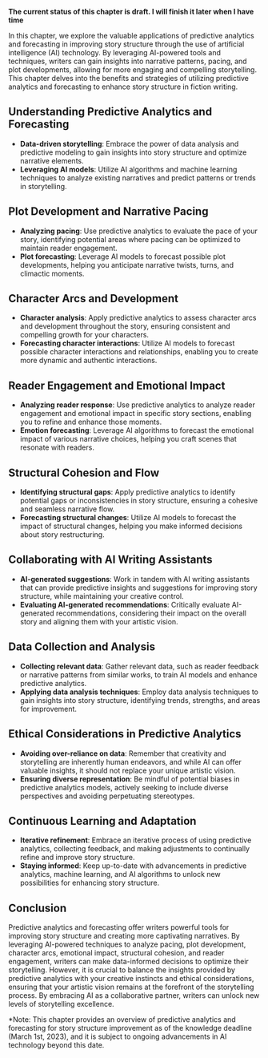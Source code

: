 **The current status of this chapter is draft. I will finish it later when I have time**

In this chapter, we explore the valuable applications of predictive analytics and forecasting in improving story structure through the use of artificial intelligence (AI) technology. By leveraging AI-powered tools and techniques, writers can gain insights into narrative patterns, pacing, and plot developments, allowing for more engaging and compelling storytelling. This chapter delves into the benefits and strategies of utilizing predictive analytics and forecasting to enhance story structure in fiction writing.

Understanding Predictive Analytics and Forecasting
--------------------------------------------------

* **Data-driven storytelling**: Embrace the power of data analysis and predictive modeling to gain insights into story structure and optimize narrative elements.
* **Leveraging AI models**: Utilize AI algorithms and machine learning techniques to analyze existing narratives and predict patterns or trends in storytelling.

Plot Development and Narrative Pacing
-------------------------------------

* **Analyzing pacing**: Use predictive analytics to evaluate the pace of your story, identifying potential areas where pacing can be optimized to maintain reader engagement.
* **Plot forecasting**: Leverage AI models to forecast possible plot developments, helping you anticipate narrative twists, turns, and climactic moments.

Character Arcs and Development
------------------------------

* **Character analysis**: Apply predictive analytics to assess character arcs and development throughout the story, ensuring consistent and compelling growth for your characters.
* **Forecasting character interactions**: Utilize AI models to forecast possible character interactions and relationships, enabling you to create more dynamic and authentic interactions.

Reader Engagement and Emotional Impact
--------------------------------------

* **Analyzing reader response**: Use predictive analytics to analyze reader engagement and emotional impact in specific story sections, enabling you to refine and enhance those moments.
* **Emotion forecasting**: Leverage AI algorithms to forecast the emotional impact of various narrative choices, helping you craft scenes that resonate with readers.

Structural Cohesion and Flow
----------------------------

* **Identifying structural gaps**: Apply predictive analytics to identify potential gaps or inconsistencies in story structure, ensuring a cohesive and seamless narrative flow.
* **Forecasting structural changes**: Utilize AI models to forecast the impact of structural changes, helping you make informed decisions about story restructuring.

Collaborating with AI Writing Assistants
----------------------------------------

* **AI-generated suggestions**: Work in tandem with AI writing assistants that can provide predictive insights and suggestions for improving story structure, while maintaining your creative control.
* **Evaluating AI-generated recommendations**: Critically evaluate AI-generated recommendations, considering their impact on the overall story and aligning them with your artistic vision.

Data Collection and Analysis
----------------------------

* **Collecting relevant data**: Gather relevant data, such as reader feedback or narrative patterns from similar works, to train AI models and enhance predictive analytics.
* **Applying data analysis techniques**: Employ data analysis techniques to gain insights into story structure, identifying trends, strengths, and areas for improvement.

Ethical Considerations in Predictive Analytics
----------------------------------------------

* **Avoiding over-reliance on data**: Remember that creativity and storytelling are inherently human endeavors, and while AI can offer valuable insights, it should not replace your unique artistic vision.
* **Ensuring diverse representation**: Be mindful of potential biases in predictive analytics models, actively seeking to include diverse perspectives and avoiding perpetuating stereotypes.

Continuous Learning and Adaptation
----------------------------------

* **Iterative refinement**: Embrace an iterative process of using predictive analytics, collecting feedback, and making adjustments to continually refine and improve story structure.
* **Staying informed**: Keep up-to-date with advancements in predictive analytics, machine learning, and AI algorithms to unlock new possibilities for enhancing story structure.

Conclusion
----------

Predictive analytics and forecasting offer writers powerful tools for improving story structure and creating more captivating narratives. By leveraging AI-powered techniques to analyze pacing, plot development, character arcs, emotional impact, structural cohesion, and reader engagement, writers can make data-informed decisions to optimize their storytelling. However, it is crucial to balance the insights provided by predictive analytics with your creative instincts and ethical considerations, ensuring that your artistic vision remains at the forefront of the storytelling process. By embracing AI as a collaborative partner, writers can unlock new levels of storytelling excellence.

\*Note: This chapter provides an overview of predictive analytics and forecasting for story structure improvement as of the knowledge deadline (March 1st, 2023), and it is subject to ongoing advancements in AI technology beyond this date.
